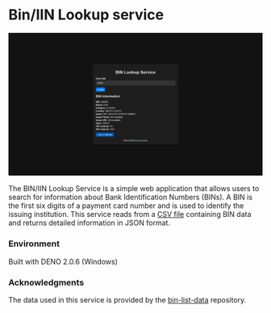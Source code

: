 # Bin/IIN Lookup service

![Example image](https://raw.githubusercontent.com/aaronburt/repo-image-host/main/chrome_f60APRpqEe.png "Example image")

The BIN/IIN Lookup Service is a simple web application that allows users to search for information about Bank Identification Numbers (BINs). A BIN is the first six digits of a payment card number and is used to identify the issuing institution. This service reads from a [CSV file](https://github.com/venelinkochev/bin-list-data) containing BIN data and returns detailed information in JSON format.

### Environment
Built with DENO 2.0.6 (Windows)

### Acknowledgments

The data used in this service is provided by the [bin-list-data](https://github.com/venelinkochev/bin-list-data) repository.